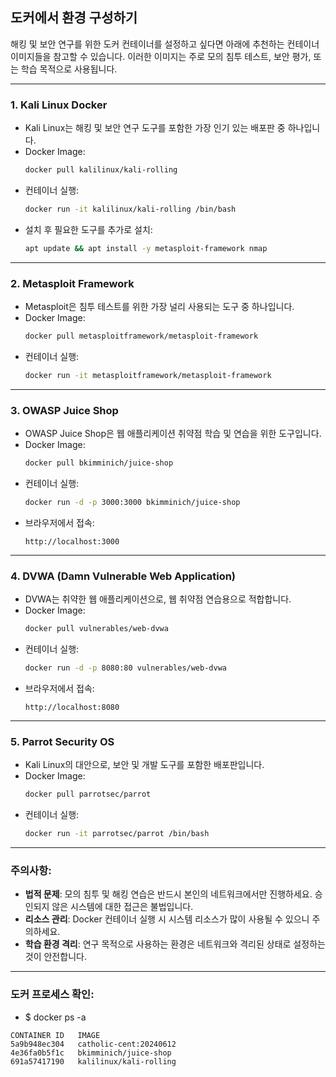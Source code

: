 ## 도커에서 환경 구성하기 


해킹 및 보안 연구를 위한 도커 컨테이너를 설정하고 싶다면 아래에 추천하는 컨테이너 이미지들을 참고할 수 있습니다. 이러한 이미지는 주로 모의 침투 테스트, 보안 평가, 또는 학습 목적으로 사용됩니다.

---

### 1. **Kali Linux Docker**
- Kali Linux는 해킹 및 보안 연구 도구를 포함한 가장 인기 있는 배포판 중 하나입니다.
- Docker Image:
  ```bash
  docker pull kalilinux/kali-rolling
  ```
- 컨테이너 실행:
  ```bash
  docker run -it kalilinux/kali-rolling /bin/bash
  ```
- 설치 후 필요한 도구를 추가로 설치:
  ```bash
  apt update && apt install -y metasploit-framework nmap
  ```

---

### 2. **Metasploit Framework**
- Metasploit은 침투 테스트를 위한 가장 널리 사용되는 도구 중 하나입니다.
- Docker Image:
  ```bash
  docker pull metasploitframework/metasploit-framework
  ```
- 컨테이너 실행:
  ```bash
  docker run -it metasploitframework/metasploit-framework
  ```

---

### 3. **OWASP Juice Shop**
- OWASP Juice Shop은 웹 애플리케이션 취약점 학습 및 연습을 위한 도구입니다.
- Docker Image:
  ```bash
  docker pull bkimminich/juice-shop
  ```
- 컨테이너 실행:
  ```bash
  docker run -d -p 3000:3000 bkimminich/juice-shop
  ```
- 브라우저에서 접속:
  ```
  http://localhost:3000
  ```

---

### 4. **DVWA (Damn Vulnerable Web Application)**
- DVWA는 취약한 웹 애플리케이션으로, 웹 취약점 연습용으로 적합합니다.
- Docker Image:
  ```bash
  docker pull vulnerables/web-dvwa
  ```
- 컨테이너 실행:
  ```bash
  docker run -d -p 8080:80 vulnerables/web-dvwa
  ```
- 브라우저에서 접속:
  ```
  http://localhost:8080
  ```

---

### 5. **Parrot Security OS**
- Kali Linux의 대안으로, 보안 및 개발 도구를 포함한 배포판입니다.
- Docker Image:
  ```bash
  docker pull parrotsec/parrot
  ```
- 컨테이너 실행:
  ```bash
  docker run -it parrotsec/parrot /bin/bash
  ```

---

### 주의사항:
- **법적 문제**: 모의 침투 및 해킹 연습은 반드시 본인의 네트워크에서만 진행하세요. 승인되지 않은 시스템에 대한 접근은 불법입니다.
- **리소스 관리**: Docker 컨테이너 실행 시 시스템 리소스가 많이 사용될 수 있으니 주의하세요.
- **학습 환경 격리**: 연구 목적으로 사용하는 환경은 네트워크와 격리된 상태로 설정하는 것이 안전합니다.


---

### 도커 프로세스 확인:

- $ docker ps -a
````
CONTAINER ID   IMAGE                                                                                                      
5a9b948ec304   catholic-cent:20240612      
4e36fa0b5f1c   bkimminich/juice-shop                                     
691a57417190   kalilinux/kali-rolling                                                                                    
````

